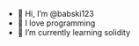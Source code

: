 - 👋 Hi, I’m @babski123
- 👀 I love programming
- 🌱 I’m currently learning solidity

<!---
babski123/babski123 is a ✨ special ✨ repository because its `README.md` (this file) appears on your GitHub profile.
You can click the Preview link to take a look at your changes.
--->
